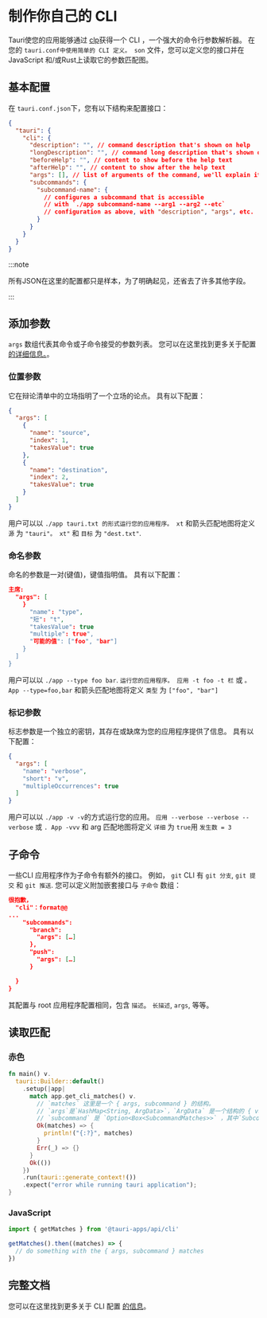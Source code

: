 # 制作你自己的 CLI

Tauri使您的应用能够通过 [clp](https://github.com/clap-rs/clap)获得一个 CLI ，一个强大的命令行参数解析器。 在您的 `tauri.conf中使用简单的 CLI 定义。 son` 文件，您可以定义您的接口并在JavaScript 和/或Rust上读取它的参数匹配图。

## 基本配置

在 `tauri.conf.json`下，您有以下结构来配置接口：

```json title=src-tauri/tauri.conf.json
{
  "tauri": {
    "cli": {
      "description": "", // command description that's shown on help
      "longDescription": "", // command long description that's shown on help
      "beforeHelp": "", // content to show before the help text
      "afterHelp": "", // content to show after the help text
      "args": [], // list of arguments of the command, we'll explain it later
      "subcommands": {
        "subcommand-name": {
          // configures a subcommand that is accessible
          // with `./app subcommand-name --arg1 --arg2 --etc`
          // configuration as above, with "description", "args", etc.
        }
      }
    }
  }
}
```

:::note

所有JSON在这里的配置都只是样本，为了明确起见，还省去了许多其他字段。

:::

## 添加参数

`args` 数组代表其命令或子命令接受的参数列表。 您可以在这里找到更多关于配置 [的详细信息。][tauri config]。

### 位置参数

它在辩论清单中的立场指明了一个立场的论点。 具有以下配置：

```json tauri.conf.json
{
  "args": [
    {
      "name": "source",
      "index": 1,
      "takesValue": true
    },
    {
      "name": "destination",
      "index": 2,
      "takesValue": true
    }
  ]
}
```

用户可以以 `./app tauri.txt 的形式运行您的应用程序。 xt` 和箭头匹配地图将定义 `源` 为 `"tauri"。 xt"` 和 `目标` 为 `"dest.txt"`.

### 命名参数

命名的参数是一对(键值)，键值指明值。 具有以下配置：

```json tauri.conf.json
主席:
  "args": [
    }
      "name": "type",
      "短": "t",
      "takesValue": true
      "multiple": true",
      "可能的值": ["foo", "bar"]
    }
  ]
}
```

用户可以以 `./app --type foo bar`. `运行您的应用程序。 应用 -t foo -t 栏` 或 `。 App --type=foo,bar` 和箭头匹配地图将定义 `类型` 为 `["foo", "bar"]`

### 标记参数

标志参数是一个独立的密钥，其存在或缺席为您的应用程序提供了信息。 具有以下配置：

```json tauri.conf.json
{
  "args": [
    "name": "verbose",
    "short": "v",
    "multipleOccurrences": true
  ]
}
```

用户可以以 `./app -v -v`的方式运行您的应用。 `应用 --verbose --verbose --verbose` 或 `. App -vvv` 和 arg 匹配地图将定义 `详细` 为 `true`用 `发生数 = 3`

## 子命令

一些CLI 应用程序作为子命令有额外的接口。 例如， `git` CLI 有 `git 分支`, `git 提交` 和 `git 推送`. 您可以定义附加嵌套接口与 `子命令` 数组：

```json tauri.conf.json
很抱歉，
  "cli"：format@@
...
    "subcommands":
      "branch":
        "args": […]
      },
      "push":
        "args": […]
      }

  }
}
```

其配置与 root 应用程序配置相同，包含 `描述`。 `长描述`, `args`, 等等。

## 读取匹配

### 赤色

```rust
fn main() v.
  tauri::Builder::default()
    .setup(|app|
      match app.get_cli_matches() v.
        // `matches` 这里是一个 { args, subcommand } 的结构。
        // `args`是`HashMap<String, ArgData>`，`ArgData` 是一个结构的 { value, occurrences }
        // `subcommand` 是 `Option<Box<SubcommandMatches>>` ，其中`SubcommandMatches` 是一个 { name, matches } 的结构。
        Ok(matches) => {
          println!("{:?}", matches)
        }
        Err(_) => {}
      }
      Ok(())
    })
    .run(tauri::generate_context!())
    .expect("error while running tauri application");
}
```

### JavaScript

```js
import { getMatches } from '@tauri-apps/api/cli'

getMatches().then((matches) => {
  // do something with the { args, subcommand } matches
})
```

## 完整文档

您可以在这里找到更多关于 CLI 配置 [的信息][tauri config]。

[tauri config]: ../../api/config.md#tauri

[tauri config]: ../../api/config.md#tauri
